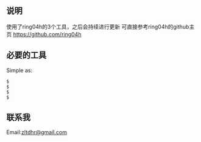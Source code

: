 说明
--------------
使用了ring04h的3个工具，之后会持续进行更新
可直接参考ring04h的github主页 https://github.com/ring04h

必要的工具
--------------
Simple as:

    $ 
    $ 
    $ 
    $ 

联系我
--------------
Email:zltdhr@gmail.com
